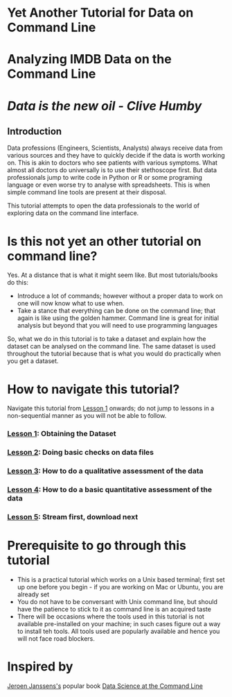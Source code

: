 # Yet Another Tutorial for Data on Command Line

# Analyzing IMDB Data on the Command Line

# _Data is the new oil - Clive Humby_

## Introduction

Data professions (Engineers, Scientists, Analysts) always receive data from various sources and they have to quickly decide if the data is worth working on. This is akin to doctors who see patients with various symptoms. What almost all doctors do universally is to use their stethoscope first. But data professionals jump to write code in Python or R or some programing language or even worse try to analyse with spreadsheets. This is when simple command line tools are present at their disposal.

This tutorial attempts to open the data professionals to the world of exploring data on the command line interface.

# Is this not yet an other tutorial on command line?

Yes. At a distance that is what it might seem like. But most tutorials/books do this:

- Introduce a lot of commands; however without a proper data to work on one will now know what to use when.
- Take a stance that everything can be done on the command line; that again is like using the golden hammer. Command line is great for initial analysis but beyond that you will need to use programming languages

So, what we do in this tutorial is to take a dataset and explain how the dataset can be analysed on the command line. The same dataset is used throughout the tutorial because that is what you would do practically when you get a dataset.

# How to navigate this tutorial?

Navigate this tutorial from [Lesson 1](Lesson1.md) onwards; do not jump to lessons in a non-sequential manner as you will not be able to follow.

### [Lesson 1](Lesson1.md): Obtaining the Dataset

### [Lesson 2](Lesson2.md): Doing basic checks on data files

### [Lesson 3](Lesson3.md): How to do a qualitative assessment of the data

### [Lesson 4](Lesson4.md): How to do a basic quantitative assessment of the data

### [Lesson 5](Lesson5.md): Stream first, download next

# Prerequisite to go through this tutorial

- This is a practical tutorial which works on a Unix based terminal; first set up one before you begin - if you are working on Mac or Ubuntu, you are already set
- You do not have to be conversant with Unix command line, but should have the patience to stick to it as command line is an acquired taste
- There will be occasions where the tools used in this tutorial is not available pre-installed on your machine; in such cases figure out a way to install teh tools. All tools used are popularly available and hence you will not face road blockers.

# Inspired by

[Jeroen Janssens's](https://github.com/jeroenjanssens) popular book [Data Science at the Command Line](https://datascienceatthecommandline.com/)
